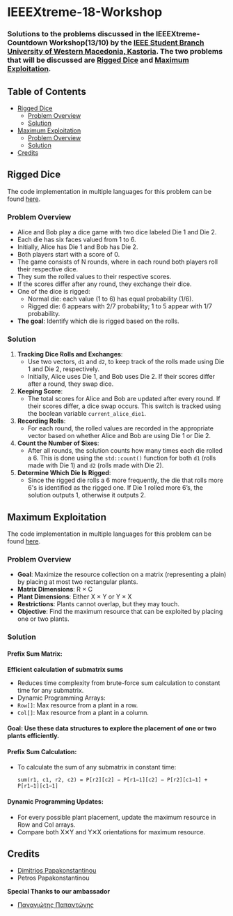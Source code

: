 # IEEEXtreme-18-Workshop

### Solutions to the problems discussed in the IEEEXtreme-Countdown Workshop(13/10) by the [IEEE Student Branch University of Western Macedonia, Kastoria](https://www.instagram.com/ieeesbkastoria/). The two problems that will be discussed are [Rigged Dice](https://csacademy.com/ieeextreme-practice/task/rigged-dice/statement/) and [Maximum Exploitation](https://csacademy.com/ieeextreme-practice/task/exploitation/).

## Table of Contents

- [Rigged Dice](#rigged)
    * [Problem Overview](#rigged_overview)
    * [Solution](#rigged_solution)
- [Maximum Exploitation](#max)
    * [Problem Overview](#max_overview)
    * [Solution](#max_solution)
- [Credits](#credits)

<a name="rigged">

## Rigged Dice 

The code implementation in multiple languages for this problem can be found [here](https://github.com/Turtel216/IEEEXtreme-Countdown/tree/main/Rigged-Dice).


<a name="rigged_overview">

### Problem Overview

- Alice and Bob play a dice game with two dice labeled Die 1 and Die 2.
- Each die has six faces valued from 1 to 6.
- Initially, Alice has Die 1 and Bob has Die 2.
- Both players start with a score of 0.
- The game consists of N rounds, where in each round both players roll their respective dice.
- They sum the rolled values to their respective scores.
- If the scores differ after any round, they exchange their dice.
- One of the dice is rigged:
    * Normal die: each value (1 to 6) has equal probability (1/6).
    * Rigged die: 6 appears with 2/7 probability; 1 to 5 appear with 1/7 probability.
- **The goal**: Identify which die is rigged based on the rolls.


<a name="rigged_solution">

### Solution 

1. **Tracking Dice Rolls and Exchanges**:
    - Use two vectors, ``d1`` and ``d2``, to keep track of the rolls made using Die 1 and Die 2, respectively.
    - Initially, Alice uses Die 1, and Bob uses Die 2. If their scores differ after a round, they swap dice.
2.  **Keeping Score**:
    - The total scores for Alice and Bob are updated after every round. If their scores differ, a dice swap occurs. This switch is tracked using the boolean variable ``current_alice_die1``.
3. **Recording Rolls**:
    - For each round, the rolled values are recorded in the appropriate vector based on whether Alice and Bob are using Die 1 or Die 2.
4. **Count the Number of Sixes**:
    - After all rounds, the solution counts how many times each die rolled a 6. This is done using the ``std::count()`` function for both ``d1`` (rolls made with Die 1) and ``d2`` (rolls made with Die 2).
5. **Determine Which Die Is Rigged**:
    - Since the rigged die rolls a 6 more frequently, the die that rolls more 6's is identified as the rigged one. If Die 1 rolled more 6’s, the solution outputs 1, otherwise it outputs 2.


<a name="max">

## Maximum Exploitation 

The code implementation in multiple languages for this problem can be found [here](https://github.com/Turtel216/IEEEXtreme-Countdown/tree/main/Maximum-Exploitation).

<a name="max_overview">

### Problem Overview

- **Goal**: Maximize the resource collection on a matrix (representing a plain) by placing at most two rectangular plants.
- **Matrix Dimensions**: R × C
- **Plant Dimensions**: Either X × Y or Y × X
- **Restrictions**: Plants cannot overlap, but they may touch.
- **Objective**: Find the maximum resource that can be exploited by placing one or two plants.

<a name="max_solution">

### Solution 

#### Prefix Sum Matrix:

**Efficient calculation of submatrix sums**

- Reduces time complexity from brute-force sum calculation to constant time for any submatrix.
- Dynamic Programming Arrays:
- ``Row[]``: Max resource from a plant in a row.
- ``Col[]``: Max resource from a plant in a column.

#### Goal: Use these data structures to explore the placement of one or two plants efficiently.

#### Prefix Sum Calculation:
 - To calculate the sum of any submatrix in constant time:

    ```sum(r1, c1, r2, c2) = P[r2][c2] − P[r1−1][c2] − P[r2][c1−1] + P[r1−1][c1−1]```

#### Dynamic Programming Updates:
- For every possible plant placement, update the maximum resource in Row and Col arrays.
- Compare both X✕Y and Y✕X orientations for maximum resource.

<a name="credits">

## Credits 

- [Dimitrios Papakonstantinou](https://github.com/Turtel216)
- Petros Papakonstantinou

**Special Thanks to our ambassador**

- [Παναγιώτης Παπαντώνης](https://github.com/PanagiotisPapantonis)
